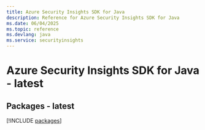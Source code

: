 ```yaml
---
title: Azure Security Insights SDK for Java
description: Reference for Azure Security Insights SDK for Java
ms.date: 06/04/2025
ms.topic: reference
ms.devlang: java
ms.service: securityinsights
---
```

# Azure Security Insights SDK for Java - latest
## Packages - latest
[!INCLUDE [packages](security-insights-index.md)]